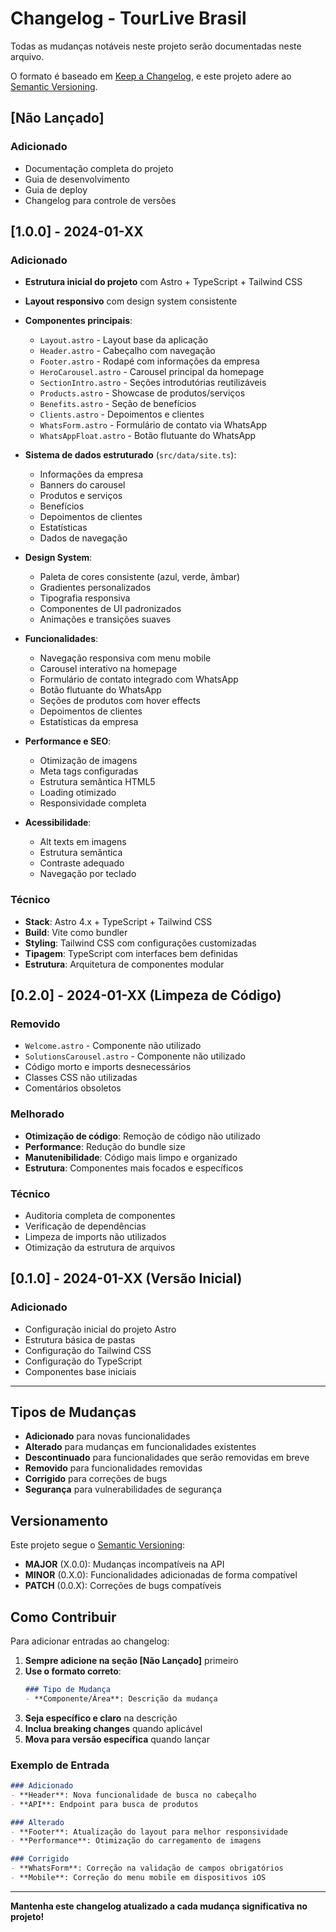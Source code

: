 # Changelog - TourLive Brasil

Todas as mudanças notáveis neste projeto serão documentadas neste arquivo.

O formato é baseado em [Keep a Changelog](https://keepachangelog.com/pt-BR/1.0.0/),
e este projeto adere ao [Semantic Versioning](https://semver.org/lang/pt-BR/).

## [Não Lançado]

### Adicionado
- Documentação completa do projeto
- Guia de desenvolvimento
- Guia de deploy
- Changelog para controle de versões

## [1.0.0] - 2024-01-XX

### Adicionado
- **Estrutura inicial do projeto** com Astro + TypeScript + Tailwind CSS
- **Layout responsivo** com design system consistente
- **Componentes principais**:
  - `Layout.astro` - Layout base da aplicação
  - `Header.astro` - Cabeçalho com navegação
  - `Footer.astro` - Rodapé com informações da empresa
  - `HeroCarousel.astro` - Carousel principal da homepage
  - `SectionIntro.astro` - Seções introdutórias reutilizáveis
  - `Products.astro` - Showcase de produtos/serviços
  - `Benefits.astro` - Seção de benefícios
  - `Clients.astro` - Depoimentos e clientes
  - `WhatsForm.astro` - Formulário de contato via WhatsApp
  - `WhatsAppFloat.astro` - Botão flutuante do WhatsApp

- **Sistema de dados estruturado** (`src/data/site.ts`):
  - Informações da empresa
  - Banners do carousel
  - Produtos e serviços
  - Benefícios
  - Depoimentos de clientes
  - Estatísticas
  - Dados de navegação

- **Design System**:
  - Paleta de cores consistente (azul, verde, âmbar)
  - Gradientes personalizados
  - Tipografia responsiva
  - Componentes de UI padronizados
  - Animações e transições suaves

- **Funcionalidades**:
  - Navegação responsiva com menu mobile
  - Carousel interativo na homepage
  - Formulário de contato integrado com WhatsApp
  - Botão flutuante do WhatsApp
  - Seções de produtos com hover effects
  - Depoimentos de clientes
  - Estatísticas da empresa

- **Performance e SEO**:
  - Otimização de imagens
  - Meta tags configuradas
  - Estrutura semântica HTML5
  - Loading otimizado
  - Responsividade completa

- **Acessibilidade**:
  - Alt texts em imagens
  - Estrutura semântica
  - Contraste adequado
  - Navegação por teclado

### Técnico
- **Stack**: Astro 4.x + TypeScript + Tailwind CSS
- **Build**: Vite como bundler
- **Styling**: Tailwind CSS com configurações customizadas
- **Tipagem**: TypeScript com interfaces bem definidas
- **Estrutura**: Arquitetura de componentes modular

## [0.2.0] - 2024-01-XX (Limpeza de Código)

### Removido
- `Welcome.astro` - Componente não utilizado
- `SolutionsCarousel.astro` - Componente não utilizado
- Código morto e imports desnecessários
- Classes CSS não utilizadas
- Comentários obsoletos

### Melhorado
- **Otimização de código**: Remoção de código não utilizado
- **Performance**: Redução do bundle size
- **Manutenibilidade**: Código mais limpo e organizado
- **Estrutura**: Componentes mais focados e específicos

### Técnico
- Auditoria completa de componentes
- Verificação de dependências
- Limpeza de imports não utilizados
- Otimização da estrutura de arquivos

## [0.1.0] - 2024-01-XX (Versão Inicial)

### Adicionado
- Configuração inicial do projeto Astro
- Estrutura básica de pastas
- Configuração do Tailwind CSS
- Configuração do TypeScript
- Componentes base iniciais

---

## Tipos de Mudanças

- **Adicionado** para novas funcionalidades
- **Alterado** para mudanças em funcionalidades existentes
- **Descontinuado** para funcionalidades que serão removidas em breve
- **Removido** para funcionalidades removidas
- **Corrigido** para correções de bugs
- **Segurança** para vulnerabilidades de segurança

## Versionamento

Este projeto segue o [Semantic Versioning](https://semver.org/lang/pt-BR/):

- **MAJOR** (X.0.0): Mudanças incompatíveis na API
- **MINOR** (0.X.0): Funcionalidades adicionadas de forma compatível
- **PATCH** (0.0.X): Correções de bugs compatíveis

## Como Contribuir

Para adicionar entradas ao changelog:

1. **Sempre adicione na seção [Não Lançado]** primeiro
2. **Use o formato correto**:
   ```markdown
   ### Tipo de Mudança
   - **Componente/Área**: Descrição da mudança
   ```
3. **Seja específico e claro** na descrição
4. **Inclua breaking changes** quando aplicável
5. **Mova para versão específica** quando lançar

### Exemplo de Entrada
```markdown
### Adicionado
- **Header**: Nova funcionalidade de busca no cabeçalho
- **API**: Endpoint para busca de produtos

### Alterado
- **Footer**: Atualização do layout para melhor responsividade
- **Performance**: Otimização do carregamento de imagens

### Corrigido
- **WhatsForm**: Correção na validação de campos obrigatórios
- **Mobile**: Correção do menu mobile em dispositivos iOS
```

---

**Mantenha este changelog atualizado a cada mudança significativa no projeto!**